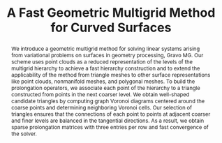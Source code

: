 ---
title: "A Fast Geometric Multigrid Method for Curved Surfaces"
layout: publication
categories:
  - Publications
tags:
  - Geometric Multigrid
  - Linear Solvers
  - Numerical methods
  - Geometry processing
last_modified_at: 2023-06-04T10:21:00-01:00
venue: "SIGGRAPH 2023"
abstract: "We introduce a geometric multigrid method for solving linear systems arising from variational problems on surfaces in geometry processing, Gravo MG. Our scheme uses point clouds as a reduced representation of the levels of the multigrid hierarchy to achieve a fast hierarchy construction and to extend the applicability of the method from triangle meshes to other surface representations like point clouds, nonmanifold meshes, and polygonal meshes. To build the prolongation operators, we associate each point of the hierarchy to a triangle constructed from points in the next coarser level. We obtain well-shaped candidate triangles by computing graph Voronoi diagrams centered around the coarse points and determining neighboring Voronoi cells. Our selection of triangles ensures that the connections of each point to points at adjacent coarser and finer levels are balanced in the tangential directions. As a result, we obtain sparse prolongation matrices with three entries per row and fast convergence of the solver."
authors: "R. Wiersma, A. Nasikun (equal contribution); E. Eisemann and K. Hildebrandt"
type: "Article"
doi: "10.1145/3588432.3591502"
pdf: "https://graphics.tudelft.nl/~klaus/papers/Gravo_MG.pdf"
# projectpage: "/gravomg"
code: "https://github.com/rubenwiersma/gravo_mg"
img: "/assets/img/publications/gravomg/gravomg.png"
bib: "@Article{WiersmaNasikun2023GravoMG,<br />
  author    = {Ruben Wiersma, Ahmad Nasikun, Elmar Eisemann, Klaus Hildebrandt},<br />
  journal   = {SIGGRAPH 2023},<br />
  title     = {A Fast Geometric Multigrid Method for Curved Surfaces},<br />
  year      = {2023},<br />
  month     = jul,<br />
  number    = {4},<br />
  volume    = {41},<br />
  doi       = {10.1145/3588432.3591502},<br />
  publisher = {ACM},<br />
}"
---